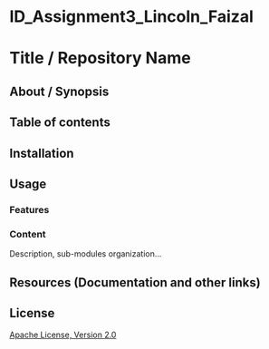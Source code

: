 # ID_Assignment3_Lincoln_Faizal
# Title / Repository Name

## About / Synopsis

## Table of contents

## Installation

## Usage

### Features

### Content

Description, sub-modules organization...

## Resources (Documentation and other links)

## License

[Apache License, Version 2.0](http://www.apache.org/licenses/LICENSE-2.0.html)
